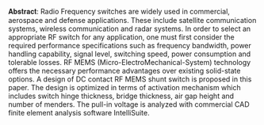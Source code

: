 𝐀𝐛𝐬𝐭𝐫𝐚𝐜𝐭:
Radio Frequency switches are widely used in
commercial, aerospace and defense applications. These include
satellite communication systems, wireless communication and
radar systems. In order to select an appropriate RF switch for
any application, one must first consider the required
performance specifications such as frequency bandwidth,
power handling capability, signal level, switching speed, power
consumption and tolerable losses. RF MEMS (Micro-ElectroMechanical-System) technology offers the necessary
performance advantages over existing solid-state options. A
design of DC contact RF MEMS shunt switch is proposed in
this paper. The design is optimized in terms of activation
mechanism which includes switch hinge thickness, bridge
thickness, air gap height and number of menders. The pull-in
voltage is analyzed with commercial CAD finite element
analysis software IntelliSuite.
